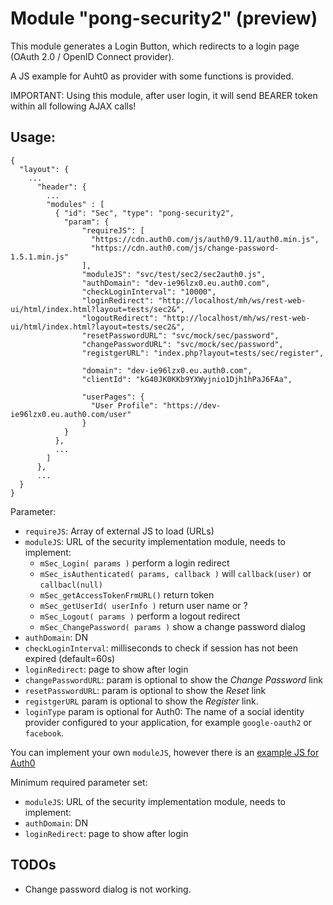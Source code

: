 # Module "pong-security2" (preview)
This module generates a Login Button, which redirects to a login page 
(OAuth 2.0 / OpenID Connect provider). 

A JS example for Auht0 as provider with some functions is provided.

IMPORTANT: Using this module, after user login, it will send BEARER token within all following AJAX calls!

## Usage:


    {
      "layout": {
        ...
          "header": {
            ...
            "modules" : [ 
              { "id": "Sec", "type": "pong-security2", 
                "param": { 
                    "requireJS": [ 
                      "https://cdn.auth0.com/js/auth0/9.11/auth0.min.js",
                      "https://cdn.auth0.com/js/change-password-1.5.1.min.js" 
                    ],
                    "moduleJS": "svc/test/sec2/sec2auth0.js",
                    "authDomain": "dev-ie96lzx0.eu.auth0.com",
                    "checkLoginInterval": "10000",
                    "loginRedirect": "http://localhost/mh/ws/rest-web-ui/html/index.html?layout=tests/sec2&",
                    "logoutRedirect": "http://localhost/mh/ws/rest-web-ui/html/index.html?layout=tests/sec2&",
                    "resetPasswordURL": "svc/mock/sec/password",
                    "changePasswordURL": "svc/mock/sec/password",
                    "registgerURL": "index.php?layout=tests/sec/register",
                    
                    "domain": "dev-ie96lzx0.eu.auth0.com",
                    "clientId": "kG40JK0KKb9YXWyjnio1Djh1hPaJ6FAa",
                    
                    "userPages": {
                      "User Profile": "https://dev-ie96lzx0.eu.auth0.com/user"
                    }
                } 
              },
              ...
            ] 
          },
          ...
      }
    }

Parameter:
* `requireJS`: Array of external JS to load (URLs)
* `moduleJS`: URL of the security implementation module, needs to implement:
  * `mSec_Login( params )` perform a login redirect
  * `mSec_isAuthenticated( params, callback )` will `callback(user)` or `callbacl(null)`
  * `mSec_getAccessTokenFrmURL()` return token
  * `mSec_getUserId( userInfo )` return user name or ?
  * `mSec_Logout( params )` perform a logout redirect
  * `mSec_ChangePassword( params )` show a change password dialog
* `authDomain`:  DN
* `checkLoginInterval`: milliseconds to check if session has not been expired (default=60s)
* `loginRedirect`: page to show after login
* `changePasswordURL`: param is optional to show the _Change Password_ link
* `resetPasswordURL`: param is optional to show the _Reset_ link
* `registgerURL` param is optional to show the _Register_ link.
* `loginType` param is optional for Auth0: The name of a social identity provider 
  configured to your application, for example `google-oauth2` or `facebook`. 

You can implement your own `moduleJS`, 
however there is an [example JS for Auth0](../../svc/test/sec2/sec2auth0.js) 

Minimum required parameter set:
* `moduleJS`: URL of the security implementation module, needs to implement:
* `authDomain`: DN
* `loginRedirect`: page to show after login

## TODOs

* Change password dialog is not working.